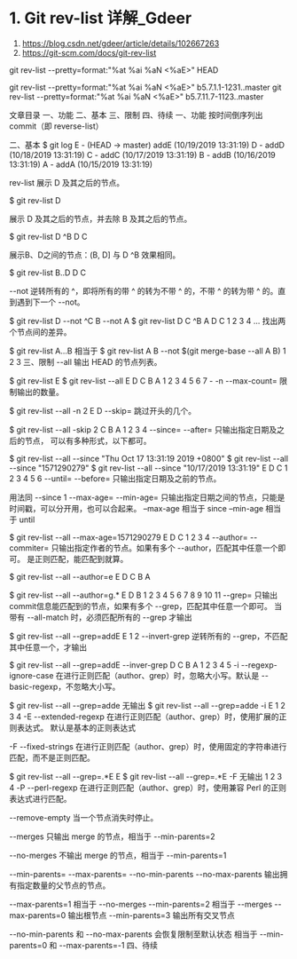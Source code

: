 
# 1. Git rev-list 详解_Gdeer
1. https://blog.csdn.net/gdeer/article/details/102667263
2. https://git-scm.com/docs/git-rev-list


git rev-list --pretty=format:"%at %ai %aN <%aE>" HEAD

git rev-list --pretty=format:"%at %ai %aN <%aE>" b5.7.1.1-1231..master
git rev-list --pretty=format:"%at %ai %aN <%aE>" b5.7.11.7-1123..master


 文章目录
一、功能
二、基本
三、限制
四、待续
一、功能
按时间倒序列出 commit（即 reverse-list）

二、基本
$ git log
E - (HEAD -> master) addE (10/19/2019 13:31:19) <gdeer>
D - addD (10/18/2019 13:31:19) <gdeer>
C - addC (10/17/2019 13:31:19) <tae>
B - addB (10/16/2019 13:31:19) <gdeer>
A - addA (10/15/2019 13:31:19) <tae>

rev-list
展示 D 及其之后的节点。

$ git rev-list D

展示 D 及其之后的节点，并去除 B 及其之后的节点。

$ git rev-list D ^B
D
C

展示B、D之间的节点：(B, D]
与 D ^B 效果相同。

$ git rev-list B..D
D
C

--not
逆转所有的 ^，即将所有的带 ^ 的转为不带 ^ 的，不带 ^ 的转为带 ^ 的。直到遇到下一个 --not。

$ git rev-list D --not ^C B --not A
$ git rev-list D C ^B A
D
C
1
2
3
4
...
找出两个节点间的差异。

$ git rev-list A...B
相当于
$ git rev-list A B --not $(git merge-base --all A B)
1
2
3
三、限制
--all
输出 HEAD 的节点列表。

$ git rev-list E
$ git rev-list --all
E
D
C
B
A
1
2
3
4
5
6
7
-<number>
-n <number>
--max-count=<number>
限制输出的数量。

$ git rev-list --all -n 2
E
D
--skip=<number>
跳过开头的几个。

$ git rev-list --all -skip 2
C
B
A
1
2
3
4
--since=<date>
--after=<date>
只输出指定日期及之后的节点， 可以有多种形式，以下都可。

$ git rev-list --all --since "Thu Oct 17 13:31:19 2019 +0800"
$ git rev-list --all --since "1571290279"
$ git rev-list --all --since "10/17/2019 13:31:19"
E
D
C
1
2
3
4
5
6
--until=<date>
--before=<date>
只输出指定日期及之前的节点。

用法同 --since
1
--max-age=<timestamp>
--min-age=<timestamp>
只输出指定日期之间的节点，只能是时间戳，可以分开用，也可以合起来。
–max-age 相当于 since
–min-age 相当于 until

$ git rev-list --all --max-age=1571290279
E
D
C
1
2
3
4
--author=<pattern>
--commiter=<pattern>
只输出指定作者的节点。如果有多个 --author，匹配其中任意一个即可。
是正则匹配，能匹配到就算。

$ git rev-list --all --author=e
E
D
C
B
A

$ git rev-list --all --author=g.*
E
D
B
1
2
3
4
5
6
7
8
9
10
11
--grep=<pattern>
只输出commit信息能匹配到的节点，如果有多个 --grep，匹配其中任意一个即可。
当带有 --all-match 时，必须匹配所有的 --grep 才输出

$ git rev-list --all --grep=addE
E
1
2
--invert-grep
逆转所有的 --grep，不匹配其中任意一个，才输出

$ git rev-list --all --grep=addE --inver-grep
D
C
B
A
1
2
3
4
5
-i
--regexp-ignore-case
在进行正则匹配（author、grep）时，忽略大小写。默认是 --basic-regexp，不忽略大小写。

$ git rev-list --all --grep=adde
无输出
$ git rev-list --all --grep=adde -i
E
1
2
3
4
-E
--extended-regexp
在进行正则匹配（author、grep）时，使用扩展的正则表达式。
默认是基本的正则表达式

-F
--fixed-strings
在进行正则匹配（author、grep）时，使用固定的字符串进行匹配，而不是正则匹配。

$ git rev-list --all --grep=.*E
E
$ git rev-list --all --grep=.*E -F
无输出
1
2
3
4
-P
--perl-regexp
在进行正则匹配（author、grep）时，使用兼容 Perl 的正则表达式进行匹配。

--remove-empty
当一个节点消失时停止。

--merges
只输出 merge 的节点，相当于 --min-parents=2

--no-merges
不输出 merge 的节点，相当于 --min-parents=1

--min-parents=<number>
--max-parents=<number>
--no-min-parents
--no-max-parents
输出拥有指定数量的父节点的节点。

--max-parents=1 相当于 --no-merges
--min-parents=2 相当于 --merges
--max-parents=0 输出根节点
--min-parents=3 输出所有交叉节点

--no-min-parents 和 --no-max-parents 会恢复限制至默认状态
相当于 --min-parents=0 和 --max-parents=-1
四、待续